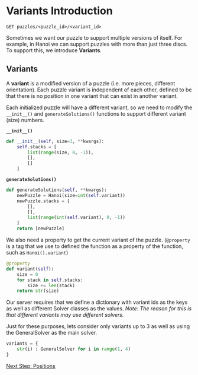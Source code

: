 # Variants Introduction

```
GET puzzles/<puzzle_id>/<variant_id> 
```

Sometimes we want our puzzle to support multiple versions of itself. For example, in Hanoi we can support puzzles with more than just three discs. To support this, we introduce **Variants**.

## Variants
A **variant** is a modified version of a puzzle (i.e. more pieces, different orientation). Each puzzle variant is independent of each other, defined to be that there is no position in one variant that can exist in another variant.

Each initialized puzzle will have a different variant, so we need to modify the `__init__()` and `generateSolutions()` functions to support different variant (size) numbers.

**`__init__()`**
```python
def __init__(self, size=3, **kwargs):
    self.stacks = [
        list(range(size, 0, -1)),
        [],
        []
    ]
```

**`generateSolutions()`**
```python
def generateSolutions(self, **kwargs):
    newPuzzle = Hanoi(size=int(self.variant))
    newPuzzle.stacks = [
        [],
        [],
        list(range(int(self.variant), 0, -1))
    ]
    return [newPuzzle]
```

We also need a property to get the current variant of the puzzle. (`@property` is a tag that we use to defined the function as a property of the function, such as `Hanoi().variant`)
```python
@property
def variant(self):
    size = 0
    for stack in self.stacks:
        size += len(stack)
    return str(size)
```
Our server requires that we define a dictionary with variant ids as the keys as well as different Solver classes as the values. *Note: The reason for this is that different variants may use different solvers.*

Just for these purposes, lets consider only variants up to 3 as well as using the GeneralSolver as the main solver.
```python
variants = {
    str(i) : GeneralSolver for i in range(1, 4)
}
```
[Next Step: Positions](10_Positions.md)